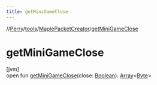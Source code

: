 ```yaml
---
title: getMiniGameClose
---
```

//[Perry](../../../index.html)/[tools](../index.html)/[MaplePacketCreator](index.html)/[getMiniGameClose](get-mini-game-close.html)



# getMiniGameClose



[jvm]\
open fun [getMiniGameClose](get-mini-game-close.html)(close: [Boolean](https://kotlinlang.org/api/latest/jvm/stdlib/kotlin/-boolean/index.html)): [Array](https://kotlinlang.org/api/latest/jvm/stdlib/kotlin/-array/index.html)&lt;[Byte](https://kotlinlang.org/api/latest/jvm/stdlib/kotlin/-byte/index.html)&gt;





